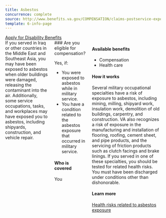 ```yaml
---
title: Asbestos
concurrence: complete
source: http://www.benefits.va.gov/COMPENSATION/claims-postservice-exposures-asbestos.asp
template: 6-info-page
---
```


<div class="main" role="main" markdown="0">

<div class="action-bar">
  <div class="row">
    <div class="small-12 columns">
      <a class="uk-button-primary" href="/disability-benefits/apply-for-benefits/">Apply for Disability Benefits</a>
    </div>
  </div>
</div>

<div class="section one" markdown="0">
<div class="primary" markdown="0">
<div class="row" markdown="0">
<div class="small-12 columns" markdown="1">
<div markdown="1">
If you served in Iraq or other countries in the Middle East and Southeast Asia, you may have been exposed to asbestos when older buildings were damaged, releasing the contaminant into the air. Additionally, some service occupations, tasks, and workplaces may have exposed you to asbestos, including shipyards, construction, and vehicle repair.
</div>
<div class="call-out" markdown="1">
### Are you eligible for compensation?

Yes, if:

- You were exposed to asbestos while in military service.
- You have a condition related to the asbestos exposure that occurred in military service.

#### Who is covered

You
</div>
<div markdown="1">

#### Available benefits

- Compensation
- Health care

#### How it works

Several military occupational specialties have a risk of exposure to asbestos, including mining, milling, shipyard work, insulation work, demolition of old buildings, carpentry, and construction. VA also recognizes a risk of exposure in the manufacturing and installation of flooring, roofing, cement sheet, and pipe products, and the servicing of friction products such as clutch facings and brake linings. If you served in one of these specialties, you should be tested for related health risks. You must have been discharged under conditions other than dishonorable.

#### Learn more

[Health risks related to asbestos exposure](http://www.publichealth.va.gov/exposures/asbestos/index.asp)
</div>
</div>

</div>
</div>


</div>
